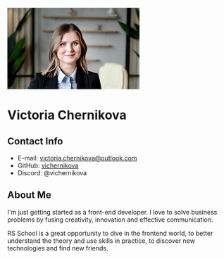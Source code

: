 ![](image.jpg)

# Victoria Chernikova #

## Contact Info ## 

* E-mail: <victoria.chernikova@outlook.com>
* GitHub: [vichernikova](https://github.com/vichernikova)
* Discord: @vichernikova

## About Me ##

I'm just getting started as a front-end developer. I love to solve business problems by fusing creativity, innovation and effective communication.

RS School is a great opportunity to dive in the frontend world, to better understand the theory and use skills in practice, to discover new technologies and find new friends.
